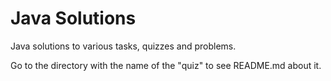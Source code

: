 # Java Solutions

Java solutions to various tasks, quizzes and problems.

Go to the directory with the name of the "quiz" to see README.md about it. 
